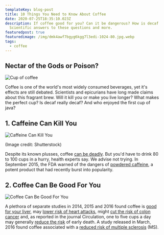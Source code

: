 ```yaml
---
templateKey: blog-post
title: 10 Things You Need to Know About Coffee
date: 2020-07-25T18:35:10.023Z
description: If coffee good for you? Can it be dangerous? How is decaf made?
  Scientific answers to these questions and more.
featuredpost: true
featuredimage: /img/dmk4awf7bgyg6kgg7l3edi-1024-80.jpg.webp
tags:
  - coffee
---
```

## Nectar of the Gods or Poison?

![Cup of coffee](/img/1.webp "Red cup of coffee")

Coffee is one of the world's most widely consumed beverages, yet it's effects are still debated. Scientists and epicurians have long made claims about this fragrant brew. Will it kill you or make you live longer? What makes the perfect cup? Is decaf really decaf? And who enjoyed the first cup of java?

## 1. Caffeine Can Kill You

![Caffeine Can Kill You](/img/2.webp "Caffeine Can Kill You")

(Image credit: Shutterstock)

Despite its known plusses, coffee [can be deadly](https://www.livescience.com/43532-is-coffee-bad-for-you.html). But you'd have to drink 80 to 100 cups in a hurry, health experts say. We advise not trying. In September 2015, the FDA warned of the dangers of [powdered caffeine](https://www.livescience.com/43532-is-coffee-bad-for-you.html), a potent product that had recently burst into popularity.

## 2. Coffee Can Be Good For You

![Coffee Can Be Good For You](/img/3.webp "Coffee Can Be Good For You")

A plethora of separate studies in 2014, 2015 and 2016 found coffee is [good for your liver](https://www.livescience.com/48228-coffee-good-for-liver.html), may [lower risk of heart attacks](https://www.livescience.com/50012-coffee-heart-attack-risk.html), might [cut the risk of colon cancer](https://www.livescience.com/44688-drinking-coffee-may-cut-risk-of-colon-cancer.html) and, as reported in the journal Circulation, one to five cups a day may generally [reduce the risk](https://www.livescience.com/52820-coffee-daily-lowers-death-risk.html) of early death. A study released in March, 2016 found coffee associated with a [reduced risk of multiple sclerosis](https://www.livescience.com/53935-coffee-multiple-sclerosis-risk.html) (MS).